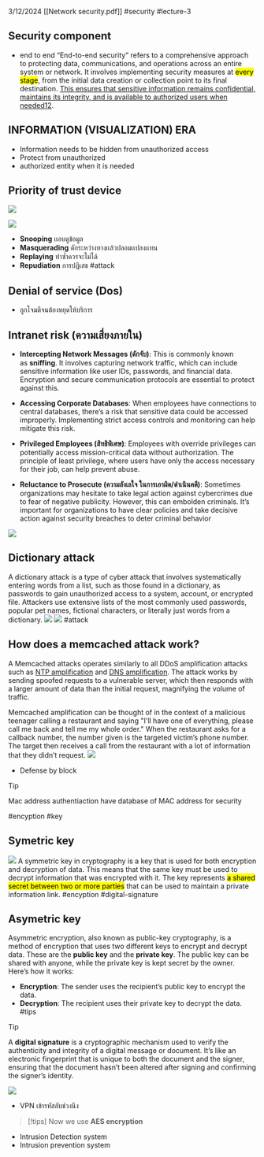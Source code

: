 3/12/2024
[[Network security.pdf]]
#security #lecture-3
## Security component
- end to end
“End-to-end security” refers to a comprehensive approach to protecting data, communications, and operations across an entire system or network. It involves implementing security measures at <mark class="hltr-yellow">every stage</mark>, from the initial data creation or collection point to its final destination. [This ensures that sensitive information remains confidential, maintains its integrity, and is available to authorized users when needed](https://www.kiteworks.com/secure-email/secure-email-end-to-end-security/)[1](https://www.kiteworks.com/secure-email/secure-email-end-to-end-security/)[2](https://learn.microsoft.com/en-us/azure/security/fundamentals/end-to-end).

## INFORMATION (VISUALIZATION) ERA
- Information needs to be hidden from unauthorized access
- Protect from unauthorized
- authorized entity when it is needed

## Priority of trust device

![](https://i.imgur.com/YRTaTJZ.png)


![](https://i.imgur.com/QcJTT6N.png)
- **Snooping** เเอบดูข้อมูล
- **Masquerading** ดักระหว่างทางเเล้วปลอมเเปลงเเทน
- **Replaying** ทําซํ้าควรจะไม่ได้
- **Repudiation** การปฎิเสธ
#attack 
## Denial of service (Dos)
- ถูกโจมตีจนต้องหยุดให้บริการ

## Intranet risk (ความเสี่ยงภายใน)
- **Intercepting Network Messages (ดักจับ)**: This is commonly known as **sniffing**. It involves capturing network traffic, which can include sensitive information like user IDs, passwords, and financial data. Encryption and secure communication protocols are essential to protect against this.

- **Accessing Corporate Databases**: When employees have connections to central databases, there’s a risk that sensitive data could be accessed improperly. Implementing strict access controls and monitoring can help mitigate this risk.

- **Privileged Employees (สิทธิพิเศษ)**: Employees with override privileges can potentially access mission-critical data without authorization. The principle of least privilege, where users have only the access necessary for their job, can help prevent abuse.

- **Reluctance to Prosecute (ความลังเลใจ ในการเอาผิด/ดําเนินคดี)**: Sometimes organizations may hesitate to take legal action against cybercrimes due to fear of negative publicity. However, this can embolden criminals. It’s important for organizations to have clear policies and take decisive action against security breaches to deter criminal behavior

![](https://i.imgur.com/8rz4Naa.png)

## Dictionary attack
A dictionary attack is a type of cyber attack that involves systematically entering words from a list, such as those found in a dictionary, as passwords to gain unauthorized access to a system, account, or encrypted file. Attackers use extensive lists of the most commonly used passwords, popular pet names, fictional characters, or literally just words from a dictionary.
![](https://i.imgur.com/XwhfE4g.png)
![](https://i.imgur.com/1vqOFMD.png)
#attack 
## How does a memcached attack work?

A Memcached attacks operates similarly to all DDoS amplification attacks such as [NTP amplification](https://www.cloudflare.com/learning/ddos/ntp-amplification-ddos-attack/) and [DNS amplification](https://www.cloudflare.com/learning/ddos/dns-amplification-ddos-attack/). The attack works by sending spoofed requests to a vulnerable server, which then responds with a larger amount of data than the initial request, magnifying the volume of traffic.

Memcached amplification can be thought of in the context of a malicious teenager calling a restaurant and saying "I'll have one of everything, please call me back and tell me my whole order." When the restaurant asks for a callback number, the number given is the targeted victim’s phone number. The target then receives a call from the restaurant with a lot of information that they didn’t request.
![](https://i.imgur.com/XNa8sUw.png)

- Defense by block

>[!tip]
> Mac address authentiaction have database of MAC address for security

#encyption #key
## Symetric key
![](https://i.imgur.com/ZAZ5LSG.png)
A symmetric key in cryptography is a key that is used for both encryption and decryption of data. This means that the same key must be used to decrypt information that was encrypted with it. The key represents <mark class="hltr-yellow">a shared secret between two or more parties</mark> that can be used to maintain a private information link.
#encyption #digital-signature

## Asymetric key
Asymmetric encryption, also known as public-key cryptography, is a method of encryption that uses two different keys to encrypt and decrypt data. These are the **public key** and the **private key**. The public key can be shared with anyone, while the private key is kept secret by the owner. Here’s how it works:

- **Encryption**: The sender uses the recipient’s public key to encrypt the data.
- **Decryption**: The recipient uses their private key to decrypt the data.
#tips 
>[!tip]
>A **digital signature** is a cryptographic mechanism used to verify the authenticity and integrity of a digital message or document. It’s like an electronic fingerprint that is unique to both the document and the signer, ensuring that the document hasn’t been altered after signing and confirming the signer’s identity.

![](https://i.imgur.com/Nop8Zcv.png)

- VPN เข้ารหัสลับช่วงนึง

>[!tips]
>Now we use **AES encryption**

- Intrusion Detection system
- Intrusion prevention system

